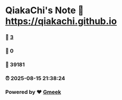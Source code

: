 # QiakaChi's Note :link: https://qiakachi.github.io 
### :page_facing_up: [3](https://qiakachi.github.io/tag.html) 
### :speech_balloon: 0 
### :hibiscus: 39181 
### :alarm_clock: 2025-08-15 21:38:24 
### Powered by :heart: [Gmeek](https://github.com/Meekdai/Gmeek)
